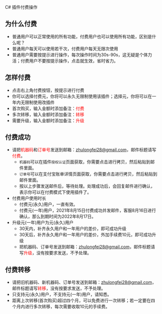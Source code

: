 C# 插件付费操作

## 为什么付费
* 普通用户可以正常使用<font name="nameForCN" color="red"></font>的所有功能，付费用户也可以使用所有功能，区别是什么呢？
* 普通用户每天可以使用若干次，付费用户每天无限次使用
* 普通用户需要按提示进行操作，每次操作时间为30s-90s，这无疑是个体力活；付费用户不要按提示操作，点击就生效，省时省力。

## 怎样付费
* 点击右上角付费按钮，按提示进行付费
* 你可以选择付费<font name="amountForPermanent" color="red"></font>元，你将可以永久无限制使用该插件；选择<font name="amountForTemporary" color="red"></font>元，你将可以在一年内无限制使用改插件
* 首次购买，输入金额时添加备注：<font name="nameForEN" color="red"></font><font color="red">付费</font>
* 多次转移，输入金额时添加备注：<font name="nameForEN" color="red"></font><font color="red">转移</font>
* 需要升级，输入金额时添加备注：<font name="nameForEN" color="red"></font><font color="red">升级</font>

## 付费成功
* 请把<font color="red">机器码</font>和<font color="red">订单号</font>发送到邮箱：<font color="red">zhulongfei28@gmail.com</font>，邮件标题请写<font name="nameForEN" color="red"></font><font color="red">付费</font>。
  * `机器码`可以在插件`授权认证`页面获取，你需要点击进行拷贝，然后粘贴到邮件里面。
  * `订单号`可以在支付宝账单详情页面获取，你需要点击进行拷贝，然后粘贴到邮件里面。
  * 按以上步骤发送邮件后，等待处理。处理成功后，会回复邮件进行确认，表示你可以在付费模式下使用插件了。
* 付费用户使用时长
  * 付费<font name="amountForPermanent" color="red"></font>元(永久)用户，一直有效。
  * 付费<font name="amountForTemporary" color="red"></font>元(一年)用户，2021年8月15日付费成功并发邮件，客服8月16日进行确认，那么到期时间为2022年8月17日。
* 升级<font name="amountForTemporary" color="red"></font>元(一年)用户为<font name="amountForPermanent" color="red"></font>元(永久)用户
  * 30天内，补齐永久用户和一年用户的差价，即可成功升级
  * 30天后，补齐永久用户和一年用户的差价，外加手续费10元，即可成功升级
  * 把机器码、订单号发送到邮箱：<font color="red">zhulongfei28@gmail.com</font>，邮件标题请写<font name="nameForEN" color="red"></font><font color="red">升级</font>，没有按要求发送，不予处理。

## 付费转移
* 请把旧机器码、新机器码、订单号发送到邮箱：<font color="red">zhulongfei28@gmail.com</font>，邮件标题请写<font name="nameForEN" color="red"></font><font color="red">转移</font>，没有按要求发送，不予处理。
* 只支持<font name="amountForPermanent" color="red"></font>元(永久)用户，不支持<font name="amountForTemporary" color="red"></font>元(一年)用户，请知悉。
* 距离上次转移(首次购买)超过四个月，可以免费进行一次转移；若一定要在四个月内进行多次转移，每次需要收取10元的手续费。


